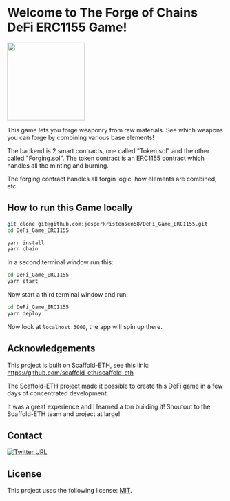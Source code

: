 # Welcome to The Forge of Chains DeFi ERC1155 Game!

<img src="./background2.jpg" width="180"/>

This game lets you forge weaponry from raw materials.
See which weapons you can forge by combining various base elements!

The backend is 2 smart contracts, one called "Token.sol" and the other called "Forging.sol".
The token contract is an ERC1155 contract which handles all the minting and burning.

The forging contract handles all forgin logic, how elements are combined, etc.

## How to run this Game locally

```bash
git clone git@github.com:jesperkristensen58/DeFi_Game_ERC1155.git
cd DeFi_Game_ERC1155

yarn install
yarn chain
```
In a second terminal window run this:
```bash
cd DeFi_Game_ERC1155
yarn start
```
Now start a third terminal window and run:
```bash
cd DeFi_Game_ERC1155
yarn deploy
```

Now look at `localhost:3000`, the app will spin up there.

## Acknowledgements

This project is built on Scaffold-ETH, see this link: https://github.com/scaffold-eth/scaffold-eth

The Scaffold-ETH project made it possible to create this DeFi game in a few days of concentrated development.

It was a great experience and I learned a ton building it! Shoutout to the Scaffold-ETH team and project at large!

## Contact
[![Twitter URL](https://img.shields.io/twitter/url/https/twitter.com/cryptojesperk.svg?style=social&label=Follow%20%40cryptojesperk)](https://twitter.com/cryptojesperk)


## License
This project uses the following license: [MIT](https://github.com/bisguzar/twitter-scraper/blob/master/LICENSE).
